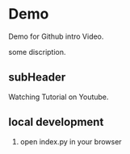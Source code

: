 # Demo
Demo for Github intro Video.

some discription.

## subHeader 

Watching Tutorial on Youtube.

## local development

1. open index.py in your browser